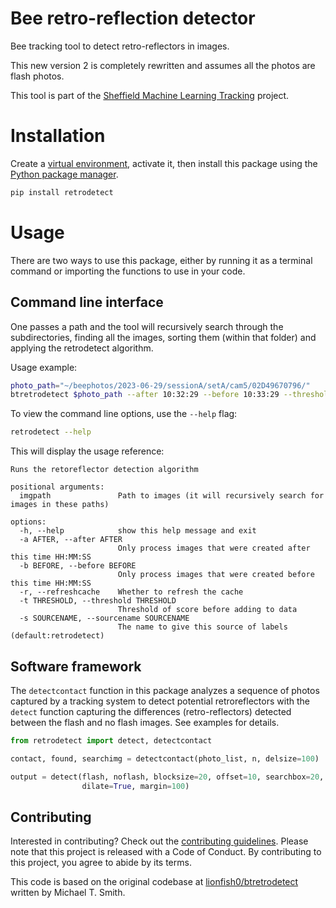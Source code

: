 # Bee retro-reflection detector

Bee tracking tool to detect retro-reflectors in images.

This new version 2 is completely rewritten and assumes all the photos are flash photos.

This tool is part of the [Sheffield Machine Learning Tracking](SheffieldMLtracking) project.

# Installation

Create a [virtual environment](https://docs.python.org/3/library/venv.html), activate it, then install this package
using the [Python package manager](https://pip.pypa.io/en/stable/).

```bash
pip install retrodetect
```

# Usage

There are two ways to use this package, either by running it as a terminal command or
importing the functions to use in your code.

## Command line interface

One passes a path and the tool will recursively search through the subdirectories, finding all the images, sorting
them (within that folder) and applying the retrodetect algorithm.

Usage example:

```bash
photo_path="~/beephotos/2023-06-29/sessionA/setA/cam5/02D49670796/"
btretrodetect $photo_path --after 10:32:29 --before 10:33:29 --threshold -10
```

To view the command line options, use the `--help` flag:

```bash
retrodetect --help
```

This will display the usage reference:

```
Runs the retoreflector detection algorithm

positional arguments:
  imgpath               Path to images (it will recursively search for images in these paths)

options:
  -h, --help            show this help message and exit
  -a AFTER, --after AFTER
                        Only process images that were created after this time HH:MM:SS
  -b BEFORE, --before BEFORE
                        Only process images that were created before this time HH:MM:SS
  -r, --refreshcache    Whether to refresh the cache
  -t THRESHOLD, --threshold THRESHOLD
                        Threshold of score before adding to data
  -s SOURCENAME, --sourcename SOURCENAME
                        The name to give this source of labels (default:retrodetect)
```

## Software framework

The `detectcontact` function in this package analyzes a sequence of photos captured by a tracking system to detect
potential retroreflectors with the `detect` function capturing the differences (retro-reflectors) detected between the
flash and no flash images.
See examples for details.

```python
from retrodetect import detect, detectcontact

contact, found, searchimg = detectcontact(photo_list, n, delsize=100)

output = detect(flash, noflash, blocksize=20, offset=10, searchbox=20, step=4, searchblocksize=50, ensemblesizesqrt=3,
                dilate=True, margin=100)
```

## Contributing

Interested in contributing? Check out
the [contributing guidelines](https://github.com/SheffieldMLtracking/.github/blob/main/CONTRIBUTING.md).
Please note that this project is released with a Code of Conduct.
By contributing to this project, you agree to abide by its terms.

This code is based on the original codebase at [lionfish0/btretrodetect](https://github.com/lionfish0/btretrodetect)
written by Michael T. Smith.
